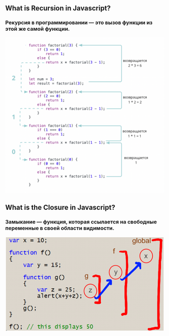 ## What is Recursion in Javascript?
### Рекурсия в программировании — это вызов функции из этой же самой функции.
![Alt text](<image/Снимок экрана 2022-06-02 в 16.06.11.png>)

## What is the Closure in Javascript?
### Замыкание — функция, которая ссылается на свободные переменные в своей области видимости.
![Alt text](image/VwfKlqu.png)